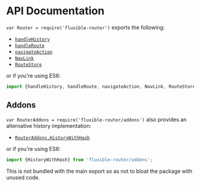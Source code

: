 # API Documentation

`var Router = require('fluxible-router')` exports the following:

 * [`handleHistory`](handleHistory.md)
 * [`handleRoute`](handleRoute.md)
 * [`navigateAction`](navigateAction.md)
 * [`NavLink`](NavLink.md)
 * [`RouteStore`](RouteStore.md)

or if you're using ES6:

```js
import {handleHistory, handleRoute, navigateAction, NavLink, RouteStore} from 'fluxible-router';
```

## Addons

`var RouterAddons = require('fluxible-router/addons')` also provides an alternative history implementation:

 * [`RouterAddons.HistoryWithHash`](addons/HistoryWithHash.md)

or if you're using ES6:

```js
import {HistoryWithHash} from 'fluxible-router/addons';
```

This is not bundled with the main export so as not to bloat the package with unused code.
